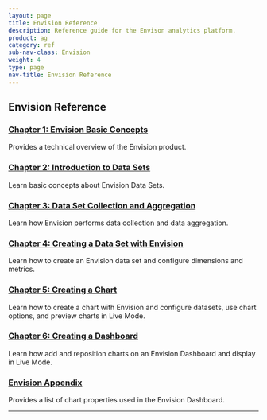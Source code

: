 ```yaml
---
layout: page
title: Envision Reference
description: Reference guide for the Envison analytics platform.
product: ag
category: ref
sub-nav-class: Envision
weight: 4
type: page
nav-title: Envision Reference
---
```


Envision Reference
-------------------
### [Chapter 1: Envision Basic Concepts](../envision_reference/env_basic_concepts.html)
Provides a technical overview of the Envision product.

### [Chapter 2: Introduction to Data Sets](../envision_reference/env_intro_data_sets.html)
Learn basic concepts about Envision Data Sets.

### [Chapter 3: Data Set Collection and Aggregation](../envision_reference/env_data_collection_aggregation.html)
Learn how Envision performs data collection and data aggregation.

### [Chapter 4: Creating a Data Set with Envision](../envision_reference/env_create_dataset.html)
Learn how to create an Envision data set and configure dimensions and metrics.

### [Chapter 5: Creating a Chart](../envision_reference/env_create_chart.html)
Learn how to create a chart with Envision and configure datasets, use chart options, and preview charts in Live Mode.

### [Chapter 6: Creating a Dashboard](../envision_reference/env_create_dashboard.html)
Learn how add and reposition charts on an Envision Dashboard and display in Live Mode.

### [Envision Appendix](../envision_reference/env_appendix.html)
Provides a list of chart properties used in the Envision Dashboard.

-------------------------------------------------------------

